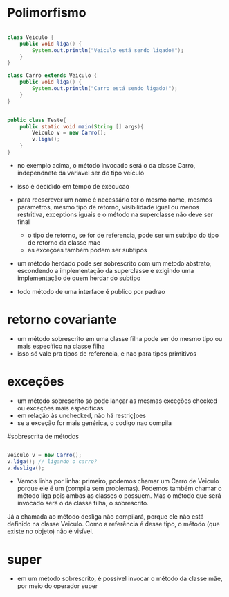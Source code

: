 # Polimorfismo

```java

class Veiculo {
    public void liga() {
        System.out.println("Veiculo está sendo ligado!");
    }
}

class Carro extends Veiculo {
    public void liga() {
        System.out.println("Carro está sendo ligado!");
    }
}


public class Teste{
    public static void main(String [] args){
        Veiculo v = new Carro();
        v.liga();
    }
}

```

* no exemplo acima, o método invocado será o da classe Carro, independnete da variavel ser do tipo veículo
* isso é decidido em tempo de execucao

* para reescrever um nome é necessário ter o mesmo nome, mesmos parametros, mesmo tipo de retorno, visibilidade igual ou menos restritiva, exceptions iguais e o método na superclasse não deve ser final
  * o tipo de retorno, se for de referencia, pode ser um subtipo do tipo de retorno da classe mae
  * as exceções também podem ser subtipos

* um método herdado pode ser sobrescrito com um método abstrato, escondendo a implementação da superclasse e exigindo uma implementação de quem herdar do subtipo
* todo método de uma interface é publico por padrao


# retorno covariante

* um método sobrescrito em uma classe filha pode ser do mesmo tipo ou mais específico na classe filha
* isso só vale pra tipos de referencia, e nao para tipos primitivos

# exceções

* um método sobrescrito só pode lançar as mesmas exceções checked ou exceções mais específicas
* em relação às unchecked, não há restriç]oes
* se a exceção for mais genérica, o codigo nao compila

#sobrescrita de métodos

```java

Veiculo v = new Carro();
v.liga(); // ligando o carro?
v.desliga();
```

* Vamos linha por linha: primeiro, podemos chamar um Carro de Veiculo porque ele é um (compila sem problemas). Podemos também chamar o método liga pois ambas as classes o possuem. Mas o método que será invocado será o da classe filha, o sobrescrito.

Já a chamada ao método desliga não compilará, porque ele não está definido na classe Veiculo. Como a referência é desse tipo, o método (que existe no objeto) não é visível.


# super

* em um método sobrescrito, é possível invocar o método da classe mãe, por meio do operador super

